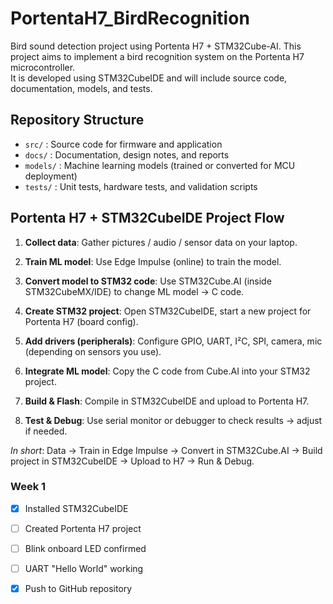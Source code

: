 # PortentaH7_BirdRecognition
Bird sound detection project using Portenta H7 + STM32Cube-AI.
This project aims to implement a bird recognition system on the Portenta H7 microcontroller.  
It is developed using STM32CubeIDE and will include source code, documentation, models, and tests.

## Repository Structure
- `src/` : Source code for firmware and application
- `docs/` : Documentation, design notes, and reports
- `models/` : Machine learning models (trained or converted for MCU deployment)
- `tests/` : Unit tests, hardware tests, and validation scripts

## Portenta H7 + STM32CubeIDE Project Flow
1. **Collect data**: Gather pictures / audio / sensor data on your laptop.

2. **Train ML model**: Use Edge Impulse (online) to train the model.

3. **Convert model to STM32 code**: Use STM32Cube.AI (inside STM32CubeMX/IDE) to change ML model → C code.

4. **Create STM32 project**: Open STM32CubeIDE, start a new project for Portenta H7 (board config).

5. **Add drivers (peripherals)**: Configure GPIO, UART, I²C, SPI, camera, mic (depending on sensors you use).

6. **Integrate ML model**: Copy the C code from Cube.AI into your STM32 project.

7. **Build & Flash**: Compile in STM32CubeIDE and upload to Portenta H7.

8. **Test & Debug**: Use serial monitor or debugger to check results → adjust if needed.

*In short*: 
Data → Train in Edge Impulse → Convert in STM32Cube.AI → Build project in STM32CubeIDE → Upload to H7 → Run & Debug.

### Week 1
- [x] Installed STM32CubeIDE
- [ ] Created Portenta H7 project
- [ ] Blink onboard LED confirmed
- [ ] UART "Hello World" working
- [x] Push to GitHub repository


